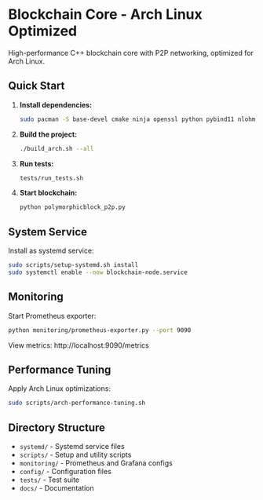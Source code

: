 # Blockchain Core - Arch Linux Optimized

High-performance C++ blockchain core with P2P networking, optimized for Arch Linux.

## Quick Start

1. **Install dependencies:**
   ```bash
   sudo pacman -S base-devel cmake ninja openssl python pybind11 nlohmann-json
   ```

2. **Build the project:**
   ```bash
   ./build_arch.sh --all
   ```

3. **Run tests:**
   ```bash
   tests/run_tests.sh
   ```

4. **Start blockchain:**
   ```bash
   python polymorphicblock_p2p.py
   ```

## System Service

Install as systemd service:
```bash
sudo scripts/setup-systemd.sh install
sudo systemctl enable --now blockchain-node.service
```

## Monitoring

Start Prometheus exporter:
```bash
python monitoring/prometheus-exporter.py --port 9090
```

View metrics: http://localhost:9090/metrics

## Performance Tuning

Apply Arch Linux optimizations:
```bash
sudo scripts/arch-performance-tuning.sh
```

## Directory Structure

- `systemd/` - Systemd service files
- `scripts/` - Setup and utility scripts  
- `monitoring/` - Prometheus and Grafana configs
- `config/` - Configuration files
- `tests/` - Test suite
- `docs/` - Documentation
